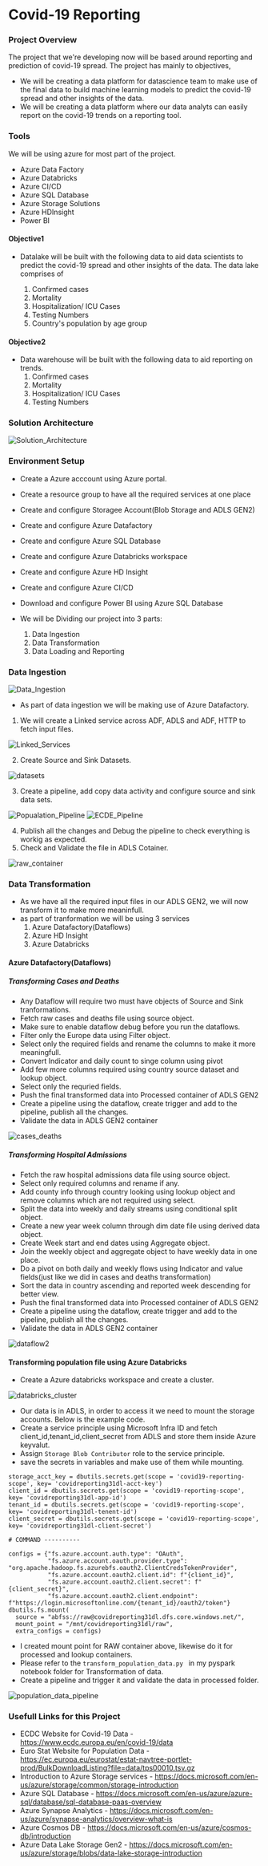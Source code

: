 # Covid-19 Reporting

### Project Overview
The project that we're developing now will be based around reporting and prediction of covid-19 spread. The project has mainly to objectives,
- We will be creating a data platform for datascience team to make use of the final data to build machine learning models to predict the covid-19 spread and other insights of the data.
- We will be creating a data platform where our data analyts can easily report on the covid-19 trends on a reporting tool.

### Tools
We will be using azure for most part of the project.
- Azure Data Factory
- Azure Databricks
- Azure CI/CD
- Azure SQL Database
- Azure Storage Solutions
- Azure HDInsight
- Power BI

#### Objective1
- Datalake will be built with the following data to aid data scientists to predict the covid-19 spread and other insights of the data. The data lake comprises of
  
  1. Confirmed cases
  2. Mortality
  3. Hospitalization/ ICU Cases
  4. Testing Numbers
  5. Country's population by age group

#### Objective2
- Data warehouse will be built with the following data to aid reporting on trends.
  1. Confirmed cases
  2. Mortality
  3. Hospitalization/ ICU Cases
  4. Testing Numbers

### Solution Architecture

![Solution_Architecture](snips/Solution%20Architecture.jpg)

### Environment Setup

- Create a Azure acccount using Azure portal.
- Create a resource group to have all the required services at one place
- Create and configure Storagee Account(Blob Storage and ADLS GEN2)
- Create and configure Azure Datafactory
- Create and configure Azure SQL Database
- Create and configure Azure Databricks workspace
- Create and configure Azure HD Insight
- Create and configure Azure CI/CD
- Download and configure Power BI using Azure SQL Database


- We will be Dividing our project into 3 parts:

  1. Data Ingestion
  2. Data Transformation 
  3. Data Loading and Reporting

### Data Ingestion

![Data_Ingestion](snips/Raw%20Population%20Copy%20Activity.jpg)

- As part of data ingestion we will be making use of Azure Datafactory.
 1. We will create a Linked service across ADF, ADLS and ADF, HTTP to fetch input files.
    
  ![Linked_Services](snips/covid19_linked_services.jpg)

 2. Create Source and Sink Datasets.
    
![datasets](snips/adf_raw_datasets.jpg)

 3. Create a pipeline, add copy data activity and configure source and sink data sets.
    
![Popualation_Pipeline](snips/covid19-adf-ingest_pipeline.jpg)
![ECDE_Pipeline](snips/covid19-adf-ingest_pipeline_1.jpg)
    
 4. Publish all the changes and Debug the pipeline to check everything is workig as expected.
 5. Check and Validate the file in ADLS Cotainer.
    
![raw_container](snips/covid19-containers_raw.jpg)

### Data Transformation

- As we have all the required input files in our ADLS GEN2, we will now transform it to make more meaninfull.
- as part of tranformation we will be using 3 services
  1. Azure Datafactory(Dataflows)
  2. Azure HD Insight
  3. Azure Databricks
     
#### Azure Datafactory(Dataflows)

##### Transforming Cases and Deaths

- Any Dataflow will require two must have objects of Source and Sink tranformations.
- Fetch raw cases and deaths file using source object.
- Make sure to enable dataflow debug before you run the dataflows.
- Filter only the Europe data using Filter object.
- Select only the required fields and rename the columns to make it more meaningfull.
- Convert Indicator and daily count to singe column using pivot
- Add few more columns required using country source dataset and lookup object.
- Select only the requried fields.
- Push the final transformed data into Processed container of ADLS GEN2
- Create a pipeline using the dataflow, create trigger and add to the pipeline, publish all the changes.
- Validate the data in ADLS GEN2 container
 
![cases_deaths](snips/covid19-transform_cases_deaths_dataflow.jpg)

##### Transforming Hospital Admissions 

- Fetch the raw hospital admissions data file using source object.
- Select only required columns and rename if any.
- Add county info through country looking using lookup object and remove columns which are not required using select.
- Split the data into weekly and daily streams using conditional split object.
- Create a new year week column through dim date file using derived data object.
- Create Week start and end dates using Aggregate object.
- Join the weekly object and aggregate object to have weekly data in one place.
- Do a pivot on both daily and weekly flows using Indicator and value fields(just like we did in cases and deaths transformation)
- Sort the data in country ascending and reported week descending for better view.
- Push the final transformed data into Processed container of ADLS GEN2
- Create a pipeline using the dataflow, create trigger and add to the pipeline, publish all the changes.
- Validate the data in ADLS GEN2 container

![dataflow2](snips/covid19-transform_hospital_admissions_dataflow.jpg)

#### Transforming population file using Azure Databricks

- Create a Azure databricks workspace and create a cluster.

![databricks_cluster](snips/covid19-databricks_cluster.jpg)

- Our data is in ADLS, in order to access it we need to mount the storage accounts. Below is the example code.
- Create a service principle using Microsoft Infra ID and fetch client_id,tenant_id,client_secret from ADLS and store them inside Azure keyvalut.
- Assign ```Storage Blob Contributor``` role to the service principle.
- save the secrets in variables and make use of them while mounting.

```
storage_acct_key = dbutils.secrets.get(scope = 'covid19-reporting-scope', key= 'covidreporting31dl-acct-key')
client_id = dbutils.secrets.get(scope = 'covid19-reporting-scope', key= 'covidreporting31dl-app-id')
tenant_id = dbutils.secrets.get(scope = 'covid19-reporting-scope', key= 'covidreporting31dl-tenent-id')
client_secret = dbutils.secrets.get(scope = 'covid19-reporting-scope', key= 'covidreporting31dl-client-secret')

# COMMAND ----------

configs = {"fs.azure.account.auth.type": "OAuth",
           "fs.azure.account.oauth.provider.type": "org.apache.hadoop.fs.azurebfs.oauth2.ClientCredsTokenProvider",
           "fs.azure.account.oauth2.client.id": f"{client_id}",
           "fs.azure.account.oauth2.client.secret": f"{client_secret}",
           "fs.azure.account.oauth2.client.endpoint": f"https://login.microsoftonline.com/{tenant_id}/oauth2/token"}
dbutils.fs.mount(
  source = "abfss://raw@covidreporting31dl.dfs.core.windows.net/",
  mount_point = "/mnt/covidreporting31dl/raw",
  extra_configs = configs)
```
- I created mount point for RAW container above, likewise do it for processed and lookup containers.
- Please refer to the ```transform_population_data.py ``` in my pyspark notebook folder for Transformation of data.
- Create a pipeline and trigger it and validate the data in processed folder.

![population_data_pipeline](snips/adf_population_databricks_transformation.jpg)


### Usefull Links for this Project

- ECDC Website for Covid-19 Data - https://www.ecdc.europa.eu/en/covid-19/data
- Euro Stat Website for Population Data - https://ec.europa.eu/eurostat/estat-navtree-portlet-prod/BulkDownloadListing?file=data/tps00010.tsv.gz
- Introduction to Azure Storage services - https://docs.microsoft.com/en-us/azure/storage/common/storage-introduction
- Azure SQL Database - https://docs.microsoft.com/en-us/azure/azure-sql/database/sql-database-paas-overview
- Azure Synapse Analytics - https://docs.microsoft.com/en-us/azure/synapse-analytics/overview-what-is
- Azure Cosmos DB - https://docs.microsoft.com/en-us/azure/cosmos-db/introduction
- Azure Data Lake Storage Gen2 - https://docs.microsoft.com/en-us/azure/storage/blobs/data-lake-storage-introduction


